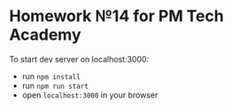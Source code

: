 # Homework №14 for PM Tech Academy

To start dev server on localhost:3000:
- run `npm install`
- run `npm run start`
- open `localhost:3000` in your browser